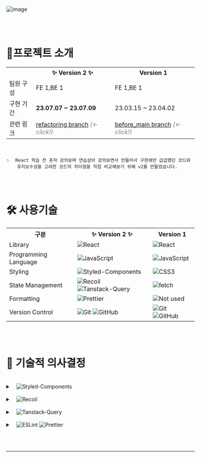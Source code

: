 <p align="center">

![image](https://github.com/H14-Capsule/capsule-client/assets/109677566/aa87ebff-6afc-4086-8615-a9d8726407ca)

</p>

<br/><br/>

# **🎯프로젝트 소개**

<table>
  <tr>
    <th></th>
    <th>✨ Version 2️ ✨</th>
    <th>Version 1️</th>
  </tr>
  <tr>
    <td>팀원 구성</td>
    <td>FE 1,BE 1</td>
    <td>FE 1,BE 1</td>
  </tr>
  <tr>
    <td>구현 기간</td>
    <td><b>23.07.07 ~ 23.07.09 </b></td>
    <td>23.03.15 ~ 23.04.02 </td>
  </tr>
  <tr>
    <td>관련 링크</td>
    <td>
      <a target="_blank" rel="noopener noreferrer nofollow" href="https://github.com/H14-Capsule/newClientCapsule">refactoring branch</a>
      <i style="color: gray;">(← click!)</i>
    </td>
    <td>
      <a target="_blank" rel="noopener noreferrer nofollow" href="https://github.com/H14-Capsule/capsule-client">before_main branch</a>
      <i style="color: gray;">(← click!)</i>
    </td>
  </tr>
</table>

<br/>

    ✨  React 학습 전 혼자 강의보며 연습삼아 강의보면서 만들어서 구현에만 급급했던 코드와
        유지보수성을 고려한 코드의 차이점을 직접 비교해보기 위해 v2를 만들었습니다.

<br/><br/>

# **🛠️ 사용기술**

<table>
  <tr>
    <th>구분</th>
    <th>✨ Version 2️ ✨</th>
    <th>Version 1️</th>
  </tr>
  <tr>
    <td>Library</td>
    <td>
      <img src="https://img.shields.io/badge/React-5DC1DA?style=for-the-badge&logo=React&logoColor=white" alt="React">
    </td>
    <td>
      <img src="https://img.shields.io/badge/React-5DC1DA?style=for-the-badge&logo=React&logoColor=white" alt="React">
    </td>
  </tr>
  <tr>
    <td>Programming Language</td>
    <td>
      <img src="https://img.shields.io/badge/TypeScript-3178C6.svg?style=for-the-badge&logo=TypeScript&logoColor=white" alt="JavaScript">
    </td>
    <td>
      <img src="https://img.shields.io/badge/JavaScript-F7E025.svg?style=for-the-badge&logo=JavaScript&logoColor=white" alt="JavaScript">
    </td>
  </tr>
  <tr>
    <td>Styling</td>
    <td>
      <img src="https://img.shields.io/badge/styled--components-DB7093?style=for-the-badge&logo=styled-components&logoColor=white" alt="Styled-Components">
    </td>
    <td>
      <img src="https://img.shields.io/badge/CSS3-4169E1.svg?style=for-the-badge&logo=CSS&logoColor=white" alt="CSS3">
    </td>
  </tr>
  <tr>
    <td>State Management</td>
    <td>
      <img src="https://img.shields.io/badge/recoil-5D4EFF?style=for-the-badge&logo=Recoil&logoColor=white" alt="Recoil">
      <img src="https://img.shields.io/badge/tanstack--query-FF4759?style=for-the-badge&logo=react-query&logoColor=white" alt="Tanstack-Query">
    </td>
        <td>
      <img src="https://img.shields.io/badge/fetch-2C2C2C?style=for-the-badge&logo=fetch&logoColor=white" alt="fetch">
    </td>
  </tr>
  <tr>
  <tr>
    <td>Formatting</td>
    <td>
      <img src="https://img.shields.io/badge/Prettier-F7B93E?style=for-the-badge&logo=prettier&logoColor=white" alt="Prettier">
    </td>
    <td>
      <img src="https://img.shields.io/badge/Not--used-FFF.svg?style=for-the-badge" alt="Not used">
    </td>
  </tr>
  <tr>
    <td>Version Control</td>
    <td><img src="https://img.shields.io/badge/git-%23F05033.svg?style=for-the-badge&logo=git&logoColor=white" alt="Git"> <img src="https://img.shields.io/badge/github-%23121011.svg?style=for-the-badge&logo=github&logoColor=white" alt="GitHub"></td>
    <td><img src="https://img.shields.io/badge/git-%23F05033.svg?style=for-the-badge&logo=git&logoColor=white" alt="Git"> <img src="https://img.shields.io/badge/github-%23121011.svg?style=for-the-badge&logo=github&logoColor=white" alt="GitHub"></td>
  </tr>
</table>

<br/><br/>

# 💭 기술적 의사결정

<br/>

<details>
  <summary>
    &nbsp;&nbsp;
    <img src="https://img.shields.io/badge/styled--components-DB7093?style=for-the-badge&logo=styled-components&logoColor=white" alt="Styled-Components">
  </summary>
  <br/>

    Styled-Components는 CSS-in-JS이므로 컴포넌트 단위로 스타일을 관리할 수 있으며
    JavaScript 표현식을 이용해 컴포넌트의 상태나 데이터에 따라 스타일을 동적으로 변경할 수 있습니다.

    또한 인라인으로 className이나 id로 스타일을 주는 것 보다 더 깔끔하며 react 공부를 하면서
    꾸준히 사용했던 경험이 있으므로 빠른 구현을 위해 Styled-Components를 선정하였습니다.

  <br/>
</details>

<br/>

<details>
  <summary>
    &nbsp;&nbsp;
    <img src="https://img.shields.io/badge/recoil-5D4EFF?style=for-the-badge&logo=Recoil&logoColor=white" alt="Recoil">
  </summary>
  <br/>

    ver.1의 기존 코드는 storage에만 편지내용을 저장해서 편지내용이 초기화되는걸 방지했었습니다.

    ver.2를 새롭게 구현하며 react스러운 코드를 작성하고 싶었으며 atom을 기반으로 한 상태관리의 학습을
    위해 Recoil을 선정하였습니다.

  <br/>
</details>

<br/>

<details>
  <summary>
    &nbsp;&nbsp;
    <img src="https://img.shields.io/badge/tanstack--query-FF4759?style=for-the-badge&logo=react-query&logoColor=white" alt="Tanstack-Query">
  </summary>
  <br/>

    ver.1에서는 fetch를 이용해서 서버와 API통신을 했었는데
    ver.2에서는 코드를 좀 더 간결화하고 가독성있으며 유지보수에 용이한 Axios를 사용하였고
    캐싱처리인 이전의 데이터나 리소스를 임시로 저장해 다음 요청 시 저장된 데이터를 사용함으로써
    서버 부하를 줄이고 성능을 향상시키므로, 이러한 기능을 지원하는 Tanstack-Query를 함께 사용했습니다.

  <br/>
</details>

<br/>

<details>
  <summary>
    &nbsp;&nbsp;
    <img src="https://img.shields.io/badge/ESLint-4B3263?style=for-the-badge&logo=eslint&logoColor=white" alt="ESLint">
    <img src="https://img.shields.io/badge/Prettier-F7B93E?style=for-the-badge&logo=prettier&logoColor=white" alt="Prettier">
  </summary>
  <br/>

    설정해둔 컨벤션을 준수하고 있는지 체킹해주는 Prettier를 지정하여 코드 컨벤션을 일관성있게 \
    유지하기 위해 사용하였습니다.

  <br/>
</details>

<br/><br/>

<!-- # 👀 기능 미리보기

### 📌 ID 중복체크

  <img src="https://github.com/Be-log/be-log/assets/84097192/3a12b7d1-7e3e-491e-aa40-c9b4d5f90eda" alt="이미 존재하는 아이디" width="800" />

- 입력한 ID가 DB에 존재하는지 중복 체크를 진행해 중복일 경우 에러 메세지를 출력했고,
<br/>동시에 ID input을 초기화시켜 사용자가 명시적으로 알 수 있도록 구현하였습니다.

  <br/>
</details>

<br/>

<details>
  <summary>
    &nbsp;&nbsp;<b style="font-size: 22px;">💡 로그인</b>
  </summary>

### 📌 ID/PWD 유효성 검사

  <table>
    <tr>
      <th>ID 유효성 검증</th>
      <th>PWD 유효성 검증</th>
    </tr>
    <tr>
      <td>
        <img src="https://github.com/Be-log/be-log/assets/84097192/78a021d1-3d07-4b0e-b0cc-936b5c9a153a" alt="ID 유효성 검증" width="500" />
      </td>
      <td>
        <img src="https://github.com/Be-log/be-log/assets/84097192/61343e23-08aa-4cab-b17a-9c0b74ee2ac3" src="PWD 유효성 검증" width="500" />
      </td>
    </tr>
  </table>

- 입력한 ID/PWD가 DB에 존재하지 않는다면 에러 메세지를 출력하고,
  <br/>해당하는 input을 초기화하여 사용자가 명시적으로 알 수 있도록 하였습니다.

- 입력한 비밀번호 값 역시 bcrypt를 이용해 암호화된 값이 일치하는지 확인하였습니다.

  <br/>

### 📌 로그아웃 시 저장된 데이터/토큰 초기화

  <img src="https://github.com/Be-log/be-log/assets/84097192/8e09e43c-e0fd-4c35-97a1-53b99d06b2be" alt="로그인아웃 토큰" width="800" />

- 로그인 시 값이 모두 일치할 경우하여 로그인에 성공했을 경우만 jwt 토큰을 발급하였습니다.

- 서버에서 발급한 토큰은 react-cookie 라이브러리를 이용해 cookie에 저장하고,
  <br/> response로 받은 id와 nickname은 Local Storage에 저장하였습니다.

- 로그아웃 시 unset_jwt_cookies로 발급한 토큰을 삭제하고,
  <br/> 해당 요청이 성공했을 경우 클라이언트에서도 cookie와 storage에 저장된 값을 삭제하였습니다.

  <br/>

### 📌 JWT 토큰을 이용한 인증/인가 처리

  <img src="https://github.com/Be-log/be-log/assets/84097192/ac03e7ac-b484-4b48-8314-5bae3ecf1d80" alt="글 작성 인증" width="800" />

- 모든 화면에 공통적으로 출력되는 Header에서 useEffect를 통해 렌더링이 될 때마다
  <br/>storage와 cookie에 있는 값이 유효한지 검증할 수 있도록 하였습니다.

- 사용자가 하나라도 데이터를 임의로 삭제했을 경우 유효하지 않다는 alert를 보내고
  <br/>로그아웃 될 수 있도록 구현하였습니다.

- 게시글 작성 시에는 모든 토큰과 저장된 값이 유효한지 먼저 체크했고,
<br/>작성 도중 로그아웃하거나 정보를 임의 삭제할 때도 해당 인가가 유효하지 않도록 처리했습니다.

  <br/>
</details>

<br/>

<details>
  <summary>
    &nbsp;&nbsp;<b style="font-size: 22px;">💡 게시글</b>
  </summary>

### 📌 게시글 작성 및 입력값 유효성 검사

  <table>
    <tr>
      <th>마크다운을 이용한 게시글 작성</th>
      <th>게시글 작성 유효성 검사</th>
    </tr>
    <tr>
      <td>
        <img src="https://github.com/Be-log/be-log/assets/84097192/c8738fda-5b6e-4018-988d-b840e08b7631" alt="마크다운을 이용한 게시글 작성" width="500" />
      </td>
      <td>
        <img src="https://github.com/Be-log/be-log/assets/84097192/3a03cdf8-0887-4a94-8b55-0b8a12662c24" src="게시글 작성 유효성 검사" width="500" />
      </td>
    </tr>
  </table>

- react-md-editor를 이용해 마크다운으로 게시글을 작성 및 출력할 수 있도록 구현하였습니다.

- 작성 API 호출 전 모든 입력값이 존재하는지 유효성 검증을 진행했습니다.

- 특히 썸네일을 담당하는 이미지 URL의 경우 값을 입력할 때마다
  <br/>new Image()의 이미지 객체를 이용해 해당 url로 이미지를 로딩할 수 있는지 체크하여
  <br/>유효하지 않은 이미지 URL값의 입력을 제한했습니다.

- 사용자가 게시글 작성 페이지에 진입했을 때 바로 토큰과 저장된 정보를 체크하여
  <br/>토큰 및 정보가 유효하지 않을 경우에도 로그아웃 처리를 진행하지만,
  <br/>서버단 코드에서도 사용자가 작성 시 보낸 토큰과 DB에 존재하는 유저 정보를 대조하여
  <br/>유효한 토큰으로 접근하고 있는지, 해당 토큰에 저장된 값이 존재하는지 이중으로 인가를 확인했습니다.

- 페이지 진입 시 게시글 작성인지, 수정인지 넘어오는 데이터를 통해 확인하여
  <br/>게시글 작성, 수정 두 개의 기능을 한 개의 컴포넌트로 재사용하였습니다.

   <br/>

### 📌 게시글 수정/삭제

  <table>
    <tr>
      <th>게시글 수정</th>
      <th>게시글 삭제</th>
    </tr>
    <tr>
      <td>
        <img src="https://github.com/Be-log/be-log/assets/84097192/dec581de-a463-4649-930a-595702cb10b3" alt="게시글 수정" width="500" />
      </td>
      <td>
        <img src="https://github.com/Be-log/be-log/assets/84097192/a0856c82-96db-4681-862b-12b9bbf994da" src="게시글 삭제" width="500" />
      </td>
    </tr>
  </table>

- 게시글 수정, 삭제는 로그인 후 storage에 저장된 id값과 게시글 작성자의 id값을 비교하여
  <br/>일치할 경우에만 수정, 삭제 버튼이 출력되도록 하였습니다.

- 게시글 수정 시에는 useLocation의 state를 이용해 기존 데이터를 수정 페이지로 넘겨주었으며,
  <br/>설정한 flag값으로 작성, 수정 기능을 구분하여 한 개의 컴포넌트를 재사용하였습니다.

- 게시글 삭제 후에는 메인페이지로 랜딩시킴과 동시에
  <br/>invalidateQueries를 이용해 삭제된 내역이 반영되어 다시 보여질 수 있도록 하였습니다.

- 수정, 삭제에도 서버로 넘어오는 토큰의 검증 및 해당 토큰에 담긴 값이
  <br/>DB에 담긴 작성자의 id값과 일치하는지 인가 확인을 진행했습니다.

<br/>
</details>

<br/>

<details>
  <summary>
    &nbsp;&nbsp;<b style="font-size: 22px;">💡 기타</b>
  </summary>

### 📌 유효하지 않은 주소

<img src="https://github.com/Be-log/be-log/assets/84097192/db7e7f5f-bd57-4942-b755-a577de669af1" alt="유효하지 않은 주소" width="800" />

- 사용자가 주소창에 유효하지 않은 주소를 입력할 경우
  <br/>route의 path="\*"를 이용해 404 에러 페이지로 랜딩되도록 처리하였습니다.

   <br/>

### 📌 유효하지 않은 게시글 및 로딩

<img src="https://github.com/Be-log/be-log/assets/84097192/acb93c55-1e40-4827-9aab-3e0b9fe8f5c8" alt="유효하지 않은 게시글 및 로딩" width="800" />

- 사용자가 주소창에 유효하지 않은 게시글 번호를 입력해 조회를 시도할 경우
  <br/>유효하지 않은 주소라는 alert를 띄우며 메인페이지로 다시 랜딩 처리하였습니다.

- 서버와 연결 중 로딩이 있을 경우 로딩 스피너를 구현하여
<br/>조회 대기 중임을 사용자가 명시적으로 알 수 있도록 하였습니다.

  <br/>
</details>

<br/> -->

---
